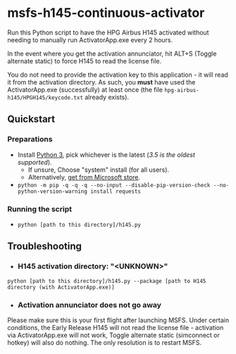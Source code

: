 # msfs-h145-continuous-activator
Run this Python script to have the HPG Airbus H145 activated without needing to manually run ActivatorApp.exe every 2 hours.

In the event where you get the activation annunciator, hit ALT+S (Toggle alternate static) to force H145 to read the license file.

You do not need to provide the activation key to this application - it will read it from the activation directory. As such, you **must** have used the ActivatorApp.exe (successfully) at least once (the file `hpg-airbus-h145/HPGH145/keycode.txt` already exists).

## Quickstart

### Preparations

- Install [Python 3](https://www.python.org/downloads/), pick whichever is the latest (_3.5 is the oldest supported_).
  - If unsure, Choose "system" install (for all users).
  - Alternatively, [get from Microsoft store](https://www.microsoft.com/en-us/search?q=python).
- `python -m pip -q -q -q --no-input --disable-pip-version-check --no-python-version-warning install requests`

### Running the script

- `python [path to this directory]/h145.py`

## Troubleshooting

- ### H145 activation directory: "&lt;UNKNOWN&gt;"

`python [path to this directory]/h145.py --package [path to H145 directory (with ActivatorApp.exe)]`

- ### Activation annunciator does not go away

Please make sure this is your first flight after launching MSFS.
Under certain conditions, the Early Release H145 will not read the license file - activation via ActivatorApp.exe will not work, Toggle alternate static (simconnect or hotkey) will also do nothing. The only resolution is to restart MSFS.


